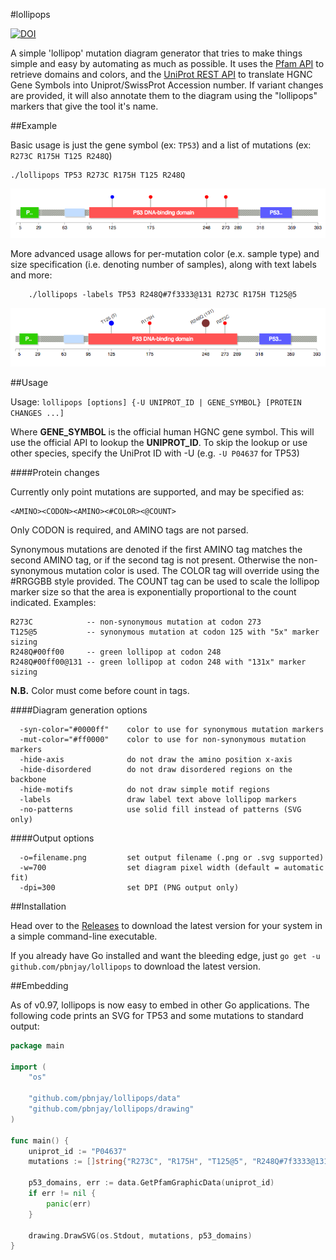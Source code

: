 #lollipops

[![DOI](https://zenodo.org/badge/20224/pbnjay/lollipops.svg)](https://zenodo.org/badge/latestdoi/20224/pbnjay/lollipops)

A simple 'lollipop' mutation diagram generator that tries to make things
simple and easy by automating as much as possible. It uses the
[Pfam API](http://pfam.xfam.org/help#tabview=tab9) to retrieve domains and
colors, and the [UniProt REST API](http://www.uniprot.org/uploadlists/) to
translate HGNC Gene Symbols into Uniprot/SwissProt Accession number. If
variant changes are provided, it will also annotate them to the diagram
using the "lollipops" markers that give the tool it's name.

##Example

Basic usage is just the gene symbol (ex: ``TP53``) and a list of
mutations (ex: ``R273C R175H T125 R248Q``)

    ./lollipops TP53 R273C R175H T125 R248Q

![TP53 Lollipop diagram with 4 marked mutations](tp53.png?raw=true)

More advanced usage allows for per-mutation color (e.x. sample type) and
size specification (i.e. denoting number of samples), along with text
labels and more:

		./lollipops -labels TP53 R248Q#7f3333@131 R273C R175H T125@5

![TP53 Lollipop diagram with 5 customized mutations](tp53_more.png?raw=true)

##Usage

Usage: ``lollipops [options] {-U UNIPROT_ID | GENE_SYMBOL} [PROTEIN CHANGES ...]``

Where **GENE_SYMBOL** is the official human HGNC gene symbol. This will use the
official API to lookup the **UNIPROT_ID**. To skip the lookup or use other species,
specify the UniProt ID with -U (e.g. ``-U P04637`` for TP53)

####Protein changes

Currently only point mutations are supported, and may be specified as:

    <AMINO><CODON><AMINO><#COLOR><@COUNT>

Only CODON is required, and AMINO tags are not parsed.

Synonymous mutations are denoted if the first AMINO tag matches the second
AMINO tag, or if the second tag is not present. Otherwise the non-synonymous
mutation color is used. The COLOR tag will override using the #RRGGBB style
provided. The COUNT tag can be used to scale the lollipop marker size so that
the area is exponentially proportional to the count indicated. Examples:

    R273C            -- non-synonymous mutation at codon 273
    T125@5           -- synonymous mutation at codon 125 with "5x" marker sizing
    R248Q#00ff00     -- green lollipop at codon 248
    R248Q#00ff00@131 -- green lollipop at codon 248 with "131x" marker sizing

**N.B.** Color must come before count in tags.

####Diagram generation options

```
  -syn-color="#0000ff"    color to use for synonymous mutation markers
  -mut-color="#ff0000"    color to use for non-synonymous mutation markers
  -hide-axis              do not draw the amino position x-axis
  -hide-disordered        do not draw disordered regions on the backbone
  -hide-motifs            do not draw simple motif regions
  -labels                 draw label text above lollipop markers
  -no-patterns            use solid fill instead of patterns (SVG only)
```

####Output options

```
  -o=filename.png         set output filename (.png or .svg supported)
  -w=700                  set diagram pixel width (default = automatic fit)
  -dpi=300                set DPI (PNG output only)
```


##Installation

Head over to the [Releases](https://github.com/pbnjay/lollipops/releases) to
download the latest version for your system in a simple command-line executable.

If you already have Go installed and want the bleeding edge, just
``go get -u github.com/pbnjay/lollipops`` to download the latest version.

##Embedding

As of v0.97, lollipops is now easy to embed in other Go applications. The following code prints an SVG for TP53 and some mutations to standard output:

```go
package main

import (
    "os"

    "github.com/pbnjay/lollipops/data"
    "github.com/pbnjay/lollipops/drawing"
)

func main() {
    uniprot_id := "P04637"
    mutations := []string{"R273C", "R175H", "T125@5", "R248Q#7f3333@131"}

    p53_domains, err := data.GetPfamGraphicData(uniprot_id)
    if err != nil {
        panic(err)
    }

    drawing.DrawSVG(os.Stdout, mutations, p53_domains)
}

```


